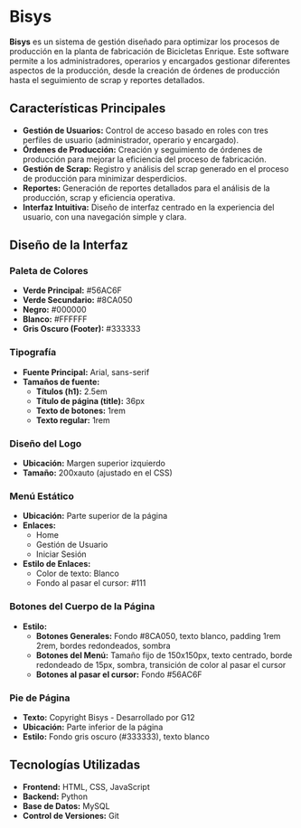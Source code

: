 # Bisys

**Bisys** es un sistema de gestión diseñado para optimizar los procesos de producción en la planta de fabricación de Bicicletas Enrique. Este software permite a los administradores, operarios y encargados gestionar diferentes aspectos de la producción, desde la creación de órdenes de producción hasta el seguimiento de scrap y reportes detallados.

## Características Principales

- **Gestión de Usuarios:** Control de acceso basado en roles con tres perfiles de usuario (administrador, operario y encargado).
- **Órdenes de Producción:** Creación y seguimiento de órdenes de producción para mejorar la eficiencia del proceso de fabricación.
- **Gestión de Scrap:** Registro y análisis del scrap generado en el proceso de producción para minimizar desperdicios.
- **Reportes:** Generación de reportes detallados para el análisis de la producción, scrap y eficiencia operativa.
- **Interfaz Intuitiva:** Diseño de interfaz centrado en la experiencia del usuario, con una navegación simple y clara.

## Diseño de la Interfaz

### Paleta de Colores
- **Verde Principal:** #56AC6F
- **Verde Secundario:** #8CA050
- **Negro:** #000000
- **Blanco:** #FFFFFF
- **Gris Oscuro (Footer):** #333333

### Tipografía
- **Fuente Principal:** Arial, sans-serif
- **Tamaños de fuente:**
  - **Títulos (h1):** 2.5em
  - **Título de página (title):** 36px
  - **Texto de botones:** 1rem
  - **Texto regular:** 1rem

### Diseño del Logo
- **Ubicación:** Margen superior izquierdo
- **Tamaño:** 200xauto (ajustado en el CSS)

### Menú Estático
- **Ubicación:** Parte superior de la página
- **Enlaces:**
  - Home
  - Gestión de Usuario
  - Iniciar Sesión
- **Estilo de Enlaces:**
  - Color de texto: Blanco
  - Fondo al pasar el cursor: #111

### Botones del Cuerpo de la Página
- **Estilo:**
  - **Botones Generales:** Fondo #8CA050, texto blanco, padding 1rem 2rem, bordes redondeados, sombra
  - **Botones del Menú:** Tamaño fijo de 150x150px, texto centrado, borde redondeado de 15px, sombra, transición de color al pasar el cursor
  - **Botones al pasar el cursor:** Fondo #56AC6F

### Pie de Página
- **Texto:** Copyright Bisys - Desarrollado por G12
- **Ubicación:** Parte inferior de la página
- **Estilo:** Fondo gris oscuro (#333333), texto blanco

## Tecnologías Utilizadas

- **Frontend:** HTML, CSS, JavaScript
- **Backend:** Python
- **Base de Datos:** MySQL
- **Control de Versiones:** Git
